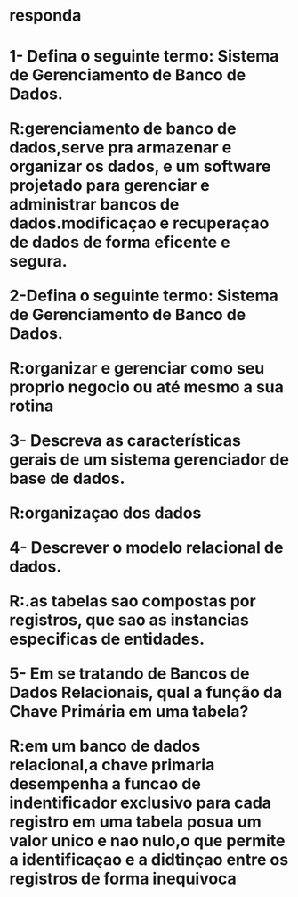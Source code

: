 <h1>responda<h1>

<p>1- Defina o seguinte termo: Sistema de Gerenciamento de Banco de Dados.<P>

<p>R:gerenciamento de banco de dados,serve pra armazenar e organizar os dados, e um software projetado para gerenciar e administrar bancos de dados.modificaçao e recuperaçao de dados de forma  eficente e segura.  <p>

<p>2-Defina o seguinte termo: Sistema de Gerenciamento de Banco de Dados.<p>

<p>R:organizar e gerenciar como seu proprio negocio ou até mesmo a sua rotina   <p>

<p>3- Descreva as características gerais de um sistema gerenciador de base de dados.<p>

<p>R:organizaçao  dos dados   <p>

<P>4- Descrever o modelo relacional de dados.<P>

<p>R:.as tabelas sao compostas por registros, que sao as instancias especificas de entidades.
   <p>

<p>5- Em se tratando de Bancos de Dados Relacionais, qual a função da Chave Primária em uma tabela?<p>


<p>R:em um banco de dados relacional,a chave primaria  desempenha a funcao de indentificador exclusivo para cada registro em uma tabela posua um valor   unico e nao nulo,o que permite a identificaçao e a didtinçao entre os registros de forma  inequivoca    <p>